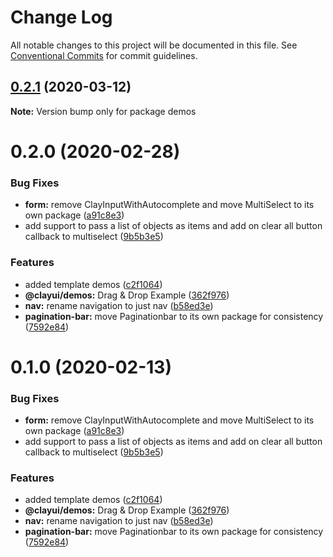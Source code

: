 # Change Log

All notable changes to this project will be documented in this file.
See [Conventional Commits](https://conventionalcommits.org) for commit guidelines.

## [0.2.1](https://github.com/bryceosterhaus/clay/compare/demos@0.2.0...demos@0.2.1) (2020-03-12)

**Note:** Version bump only for package demos

# 0.2.0 (2020-02-28)

### Bug Fixes

-   **form:** remove ClayInputWithAutocomplete and move MultiSelect to its own package ([a91c8e3](https://github.com/bryceosterhaus/clay/commit/a91c8e3))
-   add support to pass a list of objects as items and add on clear all button callback to multiselect ([9b5b3e5](https://github.com/bryceosterhaus/clay/commit/9b5b3e5))

### Features

-   added template demos ([c2f1064](https://github.com/bryceosterhaus/clay/commit/c2f1064))
-   **@clayui/demos:** Drag & Drop Example ([362f976](https://github.com/bryceosterhaus/clay/commit/362f976))
-   **nav:** rename navigation to just nav ([b58ed3e](https://github.com/bryceosterhaus/clay/commit/b58ed3e))
-   **pagination-bar:** move Paginationbar to its own package for consistency ([7592e84](https://github.com/bryceosterhaus/clay/commit/7592e84))

# 0.1.0 (2020-02-13)

### Bug Fixes

-   **form:** remove ClayInputWithAutocomplete and move MultiSelect to its own package ([a91c8e3](https://github.com/bryceosterhaus/clay/commit/a91c8e3))
-   add support to pass a list of objects as items and add on clear all button callback to multiselect ([9b5b3e5](https://github.com/bryceosterhaus/clay/commit/9b5b3e5))

### Features

-   added template demos ([c2f1064](https://github.com/bryceosterhaus/clay/commit/c2f1064))
-   **@clayui/demos:** Drag & Drop Example ([362f976](https://github.com/bryceosterhaus/clay/commit/362f976))
-   **nav:** rename navigation to just nav ([b58ed3e](https://github.com/bryceosterhaus/clay/commit/b58ed3e))
-   **pagination-bar:** move Paginationbar to its own package for consistency ([7592e84](https://github.com/bryceosterhaus/clay/commit/7592e84))
